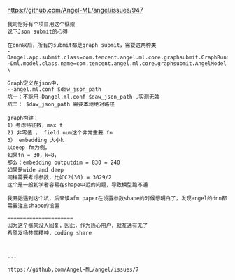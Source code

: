 


https://github.com/Angel-ML/angel/issues/947 

    我司恰好有个项目用这个框架
    说下Json submit的心得

    在dnn以后，所有的submit都是graph submit，需要这两种类
    -Dangel.app.submit.class=com.tencent.angel.ml.core.graphsubmit.GraphRunner
    -Dml.model.class.name=com.tencent.angel.ml.core.graphsubmit.AngelModel \

    Graph定义在json中，
    --angel.ml.conf $daw_json_path
    坑一：不能用-Dangel.ml.conf $daw_json_path ,实测无效
    坑二： $daw_json_path 需要本地绝对路径

    graph构建：
    1）考虑特征数，max f
    2) 非零值 ， field num这个非常重要 fn
    3） embedding 大小k
    以deep fm为例，
    如果fn = 30，k=8，
    那么：embedding outputdim = 830 = 240
    如果是wide and deep
    同样需要考虑参数，比如C2(30) = 3029/2
    这个是一般初学者容易在shape中范的问题，导致模型跑不通

    我开始遇到这个坑，后来读afm paper在设置参数shape的时候想明白了，发现angel的dnn都需要注意shape的设置

    =====================
    因为这个框架没人回复，因此，作为热心用户，就互通有无了
    希望发扬共享精神，coding share
    
    
    
    ---
    
    https://github.com/Angel-ML/angel/issues/7
